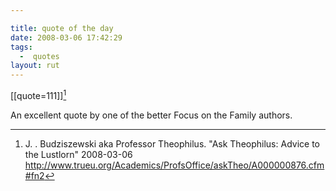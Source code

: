 ```yaml
---

title: quote of the day
date: 2008-03-06 17:42:29
tags:
  -  quotes
layout: rut
---
```


[[quote=111]][^200803061]

An excellent quote by one of the better Focus on the Family authors. 

[^200803061]: J. . Budziszewski aka Professor Theophilus.  "Ask Theophilus: Advice to the Lustlorn" 2008-03-06 <http://www.trueu.org/Academics/ProfsOffice/askTheo/A000000876.cfm#fn2> 

